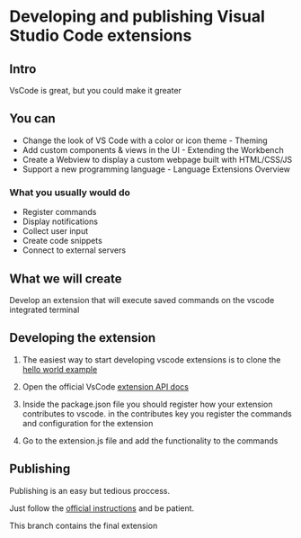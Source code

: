 # Developing and publishing Visual Studio Code extensions

## Intro

VsCode is great, but you could make it greater

## You can

- Change the look of VS Code with a color or icon theme - Theming
- Add custom components & views in the UI - Extending the Workbench
- Create a Webview to display a custom webpage built with HTML/CSS/JS
- Support a new programming language - Language Extensions Overview

### What you usually would do

- Register commands
- Display notifications
- Collect user input
- Create code snippets
- Connect to external servers

## What we will create

Develop an extension that will execute saved commands on the vscode integrated terminal

## Developing the extension

1. The easiest way to start developing vscode extensions is to clone the [hello world example](https://github.com/microsoft/vscode-extension-samples/tree/master/helloworld-minimal-sample)

2. Open the official VsCode [extension API docs](https://code.visualstudio.com/api)

3. Inside the package.json file you should register how your extension contributes to vscode.
in the contributes key you register the commands and configuration for the extension

4. Go to the extension.js file and add the functionality to the commands

## Publishing

Publishing is an easy but tedious proccess.

Just follow the [official instructions](https://code.visualstudio.com/api/working-with-extensions/publishing-extension) and be patient.



This branch contains the final extension
